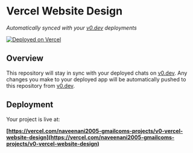 # Vercel Website Design

*Automatically synced with your [v0.dev](https://v0.dev) deployments*

[![Deployed on Vercel](https://img.shields.io/badge/Deployed%20on-Vercel-black?style=for-the-badge&logo=vercel)](https://vercel.com/naveenani2005-gmailcoms-projects/v0-vercel-website-design)

## Overview

This repository will stay in sync with your deployed chats on [v0.dev](https://v0.dev).
Any changes you make to your deployed app will be automatically pushed to this repository from [v0.dev](https://v0.dev).

## Deployment

Your project is live at:

**[https://vercel.com/naveenani2005-gmailcoms-projects/v0-vercel-website-design](https://vercel.com/naveenani2005-gmailcoms-projects/v0-vercel-website-design)**

